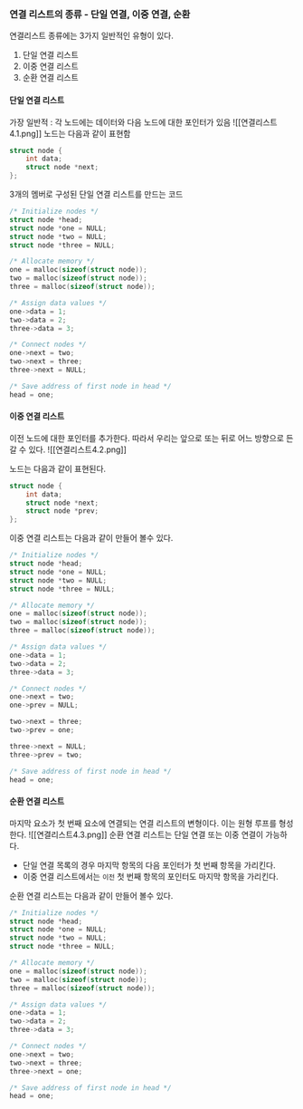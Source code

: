 ### 연결 리스트의 종류 - 단일 연결, 이중 연결, 순환
연결리스트 종류에는 3가지 일반적인 유형이 있다.
1. 단일 연결 리스트
2. 이중 연결 리스트
3. 순환 연결 리스트
#### 단일 연결 리스트
가장 일반적 : 각 노드에는 데이터와 다음 노드에 대한 포인터가 있음
![[연결리스트4.1.png]]
노드는 다음과 같이 표현함
```c
struct node { 
	int data; 
	struct node *next; 
};
```
3개의 멤버로 구성된 단일 연결 리스트를 만드는 코드
```c
/* Initialize nodes */
struct node *head;
struct node *one = NULL;
struct node *two = NULL;
struct node *three = NULL;

/* Allocate memory */
one = malloc(sizeof(struct node));
two = malloc(sizeof(struct node));
three = malloc(sizeof(struct node));

/* Assign data values */
one->data = 1;
two->data = 2;
three->data = 3;

/* Connect nodes */
one->next = two;
two->next = three;
three->next = NULL;

/* Save address of first node in head */
head = one;
```

#### 이중 연결 리스트
이전 노드에 대한 포인터를 추가한다. 따라서 우리는 앞으로 또는 뒤로 어느 방향으로 든 갈 수 있다.
![[연결리스트4.2.png]]

노드는 다음과 같이 표현된다.
```c
struct node {
    int data;
    struct node *next;
    struct node *prev;
};
```
이중 연결 리스트는 다음과 같이 만들어 볼수 있다.
```c
/* Initialize nodes */
struct node *head;
struct node *one = NULL;
struct node *two = NULL;
struct node *three = NULL;

/* Allocate memory */
one = malloc(sizeof(struct node));
two = malloc(sizeof(struct node));
three = malloc(sizeof(struct node));

/* Assign data values */
one->data = 1;
two->data = 2;
three->data = 3;

/* Connect nodes */
one->next = two;
one->prev = NULL;

two->next = three;
two->prev = one;

three->next = NULL;
three->prev = two;

/* Save address of first node in head */
head = one;
```

#### 순환 연결 리스트
마지막 요소가 첫 번째 요소에 연결되는 연결 리스트의 변형이다.
이는 원형 루프를 형성 한다.
![[연결리스트4.3.png]]
순환 연결 리스트는 단일 연결 또는 이중 연결이 가능하다.
- 단일 연결 목록의 경우 마지막 항목의 다음 포인터가 첫 번째 항목을 가리킨다.
- 이중 연결 리스트에서는 `이전` 첫 번째 항목의 포인터도 마지막 항목을 가리킨다.

순환 연결 리스트는 다음과 같이 만들어 볼수 있다.
```c
/* Initialize nodes */
struct node *head;
struct node *one = NULL;
struct node *two = NULL;
struct node *three = NULL;

/* Allocate memory */
one = malloc(sizeof(struct node));
two = malloc(sizeof(struct node));
three = malloc(sizeof(struct node));

/* Assign data values */
one->data = 1;
two->data = 2;
three->data = 3;

/* Connect nodes */
one->next = two;
two->next = three;
three->next = one;

/* Save address of first node in head */
head = one;
```